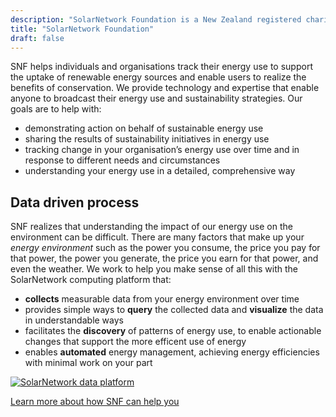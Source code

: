 ```yaml
---
description: "SolarNetwork Foundation is a New Zealand registered charity focused on encouraging energy awareness and sustainability through the use of data-driven methodology."
title: "SolarNetwork Foundation"
draft: false
---
```

SNF helps individuals and organisations track their energy use to support the uptake of renewable energy sources and enable users to realize the benefits of conservation. We provide technology and expertise that enable anyone to broadcast their energy use and sustainability strategies. Our goals are to help with:

 * demonstrating action on behalf of sustainable energy use
 * sharing the results of sustainability initiatives in energy use
 * tracking change in your organisation’s energy use over time and in response to different needs and circumstances
 * understanding your energy use in a detailed, comprehensive way

## Data driven process

SNF realizes that understanding the impact of our energy use on the environment can be difficult. There are many factors that make up your _energy environment_ such as the power you consume, the price you pay for that power, the power you generate, the price you earn for that power, and even the weather. We work to help you make sense of all this with the SolarNetwork computing platform that:

 * **collects** measurable data from your energy environment over time
 * provides simple ways to **query** the collected data and **visualize** the data in understandable ways
 * facilitates the **discovery** of patterns of energy use, to enable actionable changes that support the more efficent use of energy
 * enables **automated** energy management, achieving energy efficiencies with minimal work on your part

<div uk-lightbox>
    <a href="/img/sn-hexatron.svg" data-caption="The SolarNetwork platform data flow: environment data flows in, actionable "><img src="/img/sn-hexatron.svg" alt="SolarNetwork data platform"></a>
</div>

<a class="uk-button uk-button-text" href="use-cases.html">Learn more about how SNF can help you</a>
